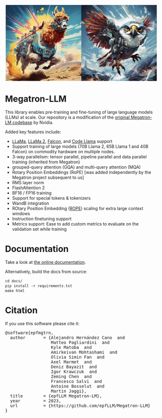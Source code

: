
<div align="center">
  <img src="docs/imgs/llama-falcon.png"  width="500">
</div>

# Megatron-LLM

This library enables pre-training and fine-tuning of large language models (LLMs) at scale.
Our repository is a modification of the [original Megatron-LM codebase](https://github.com/NVIDIA/Megatron-LM) by Nvidia.

Added key features include:
- [LLaMa](https://arxiv.org/abs/2302.13971), [LLaMa 2](https://arxiv.org/abs/2307.09288), [Falcon](https://huggingface.co/tiiuae), and [Code Llama](https://arxiv.org/abs/2308.12950) support
- Support training of large models (70B Llama 2, 65B Llama 1 and 40B Falcon) on commodity hardware on multiple nodes.
- 3-way parallelism: tensor parallel, pipeline parallel and data parallel training (inherited from Megatron)
- grouped-query attention (GQA) and multi-query attention (MQA)
- Rotary Position Embeddings (RoPE) [was added independently by the Megatron project subsequent to us]
- RMS layer norm
- FlashAttention 2
- BF16 / FP16 training
- Support for special tokens & tokenizers
- WandB integration
- ROtary Position Embedding ([ROPE](https://together.ai/blog/llama-2-7b-32k)) scaling for extra large context windows
- Instruction finetuning support
- Metrics support: Ease to add custom metrics to evaluate on the validation set while training

# Documentation

Take a look at [the online documentation](https://epfllm.github.io/Megatron-LLM).

Alternatively, build the docs from source:
```
cd docs/
pip install -r requirements.txt
make html
```


# Citation

If you use this software please cite it:
<pre>
@software{epfmgtrn,
  author       = {Alejandro Hernández Cano  and
                  Matteo Pagliardini  and
                  Kyle Matoba  and
                  Amirkeivan Mohtashami  and
                  Olivia Simin Fan  and
                  Axel Marmet  and
                  Deniz Bayazit  and
                  Igor Krawczuk  and
                  Zeming Chen  and
                  Francesco Salvi  and
                  Antoine Bosselut  and
                  Martin Jaggi},
  title        = {epfLLM Megatron-LM},
  year         = 2023,
  url          = {https://github.com/epfLLM/Megatron-LLM}
}
</pre>
